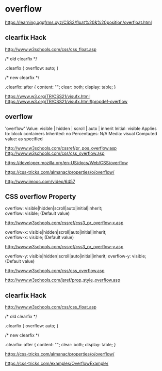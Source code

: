 # overflow  


https://learning.xgqfrms.xyz/CSS3/float%20&%20position/overfloat.html


## clearfix Hack  

http://www.w3schools.com/css/css_float.asp


/* old clearfix */

.clearfix {
    overflow: auto;
}


/* new clearfix */

.clearfix::after {
    content: "";
    clear: both;
    display: table;
}



https://www.w3.org/TR/CSS21/visufx.html  
https://www.w3.org/TR/CSS21/visufx.html#propdef-overflow  

## overflow


'overflow'
Value:      visible | hidden | scroll | auto | inherit
Initial:    visible
Applies to:     block containers
Inherited:      no
Percentages:    N/A
Media:      visual
Computed value:     as specified

http://www.w3schools.com/cssref/pr_pos_overflow.asp  
http://www.w3schools.com/css/css_overflow.asp  


https://developer.mozilla.org/en-US/docs/Web/CSS/overflow

https://css-tricks.com/almanac/properties/o/overflow/

http://www.imooc.com/video/6457



## CSS overflow Property  


overflow: visible|hidden|scroll|auto|initial|inherit;  
overflow: visible; (Default value)


http://www.w3schools.com/cssref/css3_pr_overflow-x.asp  


overflow-x: visible|hidden|scroll|auto|initial|inherit;  
overflow-x: visible; (Default value)

http://www.w3schools.com/cssref/css3_pr_overflow-y.asp  


overflow-y: visible|hidden|scroll|auto|initial|inherit;
overflow-y: visible; (Default value)



http://www.w3schools.com/css/css_overflow.asp

http://www.w3schools.com/jsref/prop_style_overflow.asp





## clearfix Hack  

http://www.w3schools.com/css/css_float.asp

/* old clearfix */

.clearfix {
    overflow: auto;
}


/* new clearfix */

.clearfix::after {
    content: "";
    clear: both;
    display: table;
}




https://css-tricks.com/almanac/properties/o/overflow/

https://css-tricks.com/examples/OverflowExample/



